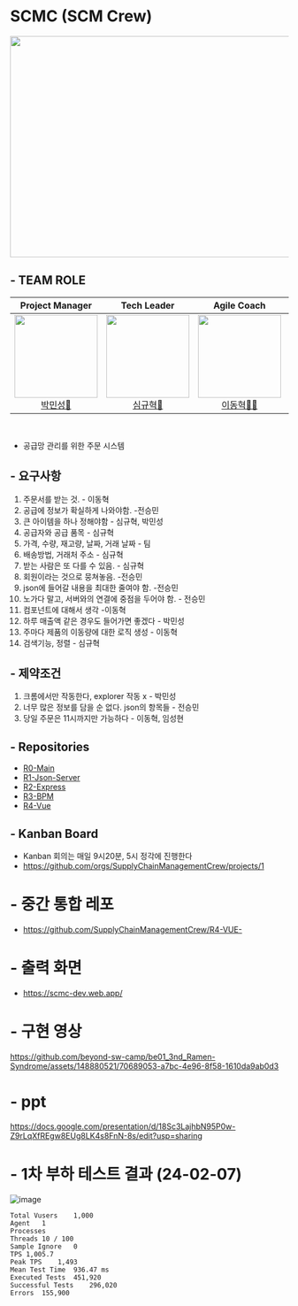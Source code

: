 # SCMC (SCM Crew)
<div align="center">
<img src ="https://github.com/SupplyChainManagementCrew/R0-Main/assets/125641153/b35534ba-5bd9-4f3d-b798-127c286d5a7b" width =700 height=400>
</div>

## - TEAM ROLE

<div align="center">

| **Project Manager** | **Tech Leader** | **Agile Coach** | **Presenter** | **Git Manager** |
| :------: |  :------: | :------: | :------: | :------: |
| [<img src="https://avatars.githubusercontent.com/u/148880521?v=4" height=150 width=150> <br/> 박민성🦖](https://github.com/parc02) | [<img src="https://avatars.githubusercontent.com/u/80744883?v=4" height=150 width=150> <br/> 심규혁🐼](https://github.com/shimguh) | [<img src="https://avatars.githubusercontent.com/u/142721325?v=4" height=150 width=150> <br/> 이동혁🧛‍♂️](https://github.com/ldh0308) | [<img src="https://avatars.githubusercontent.com/u/125641153?v=4" height=150 width=150> <br/> 전승민🐹](https://github.com/CoffeerLatte) | [<img src="https://avatars.githubusercontent.com/u/149128094?v=4" height=150 width=150> <br/> 임성현👻](https://github.com/dhkdtld37) 

</div>

<br>

- 공급망 관리를 위한 주문 시스템

## - 요구사항
1. 주문서를 받는 것. - 이동혁
2. 공급에 정보가 확실하게 나와야함. -전승민
3. 큰 아이템을 하나 정해야함 - 심규혁, 박민성
4. 공급자와 공급 품목 - 심규혁
5. 가격, 수량, 재고량, 날짜, 거래 날짜 - 팀
6. 배송방법, 거래처 주소 - 심규혁
7. 받는 사람은 또 다를 수 있음. - 심규혁
8. 회원이라는 것으로 뭉쳐놓음. -전승민
9. json에 들어갈 내용을 최대한 줄여야 함. -전승민
10. 노가다 말고, 서버와의 연결에 중점을 두어야 함. - 전승민
11. 컴포넌트에 대해서 생각 -이동혁
12. 하루 매출액 같은 경우도 들어가면 좋겠다 - 박민성
13. 주마다 제품의 이동량에 대한 로직 생성 - 이동혁
14. 검색기능, 정렬 - 심규혁

## - 제약조건
1. 크롬에서만 작동한다, explorer 작동 x - 박민성
2. 너무 많은 정보를 담을 순 없다. json의 항목들 - 전승민
3. 당일 주문은 11시까지만 가능하다 - 이동혁, 임성현

## - Repositories
- [R0-Main](https://github.com/SupplyChainManagementCrew/R0-Main)
- [R1-Json-Server](https://github.com/SupplyChainManagementCrew/R1-Json-Server)
- [R2-Express](https://github.com/SupplyChainManagementCrew/R2-Express)
- [R3-BPM](https://github.com/SupplyChainManagementCrew/R3-NPM)
- [R4-Vue](https://github.com/SupplyChainManagementCrew/R4-VUE-)

## - Kanban Board
- Kanban 회의는 매일 9시20분, 5시 정각에 진행한다
- https://github.com/orgs/SupplyChainManagementCrew/projects/1

# - 중간 통합 레포
- https://github.com/SupplyChainManagementCrew/R4-VUE-

# - 출력 화면
- https://scmc-dev.web.app/

# - 구현 영상
https://github.com/beyond-sw-camp/be01_3nd_Ramen-Syndrome/assets/148880521/70689053-a7bc-4e96-8f58-1610da9ab0d3

# - ppt
https://docs.google.com/presentation/d/18Sc3LajhbN95P0w-Z9rLqXfREgw8EUg8LK4s8FnN-8s/edit?usp=sharing

# - 1차 부하 테스트 결과 (24-02-07)
![image](https://github.com/beyond-sw-camp/be01_3nd_1team/assets/125641153/1dbfc6c3-58ca-4697-a3ab-499df10d74b5)
  
```
Total Vusers	1,000
Agent	1
Processes
Threads	10 / 100
Sample Ignore	0
TPS	1,005.7
Peak TPS	1,493
Mean Test Time	936.47 ms
Executed Tests	451,920
Successful Tests	296,020
Errors	155,900
```




